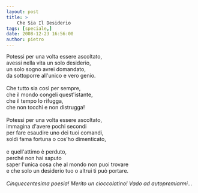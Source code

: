 ```yaml
---
layout: post
title: >
    Che Sia Il Desiderio
tags: [speciale,]
date: 2008-12-23 16:56:00
author: pietro
---
```

Potessi per una volta essere ascoltato,<br/>avessi nella vita un solo desiderio,<br/>un solo sogno avrei domandato,<br/>da sottoporre all'unico e vero genio.<br/><br/>Che tutto sia così per sempre,<br/>che il mondo congeli quest'istante,<br/>che il tempo lo rifugga,<br/>che non tocchi e non distrugga!<br/><br/>Potessi per una volta essere ascoltato,<br/>immagina d'avere pochi secondi<br/>per fare esaudire uno dei tuoi comandi,<br/>soldi fama fortuna o cos'ho dimenticato,<br/><br/>e quell'attimo è perduto,<br/>perché non hai saputo<br/>saper l'unica cosa che al mondo non puoi trovare<br/>e che solo un desiderio tuo o altrui ti può portare.<br/><br/><span style="font-style: italic">Cinquecentesima poesia! Merito un cioccolatino! Vado ad autopremiarmi... </span>
